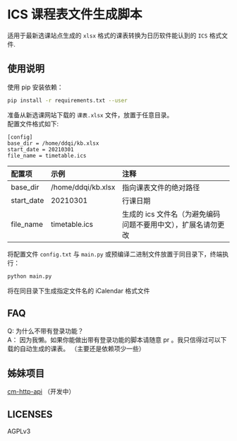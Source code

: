 # ICS 课程表文件生成脚本
适用于最新选课站点生成的 `xlsx` 格式的课表转换为日历软件能认到的 `ICS` 格式文件.
## 使用说明
使用 pip 安装依赖：
```bash
pip install -r requirements.txt --user
```
准备从新选课网站下载的 `课表.xlsx` 文件，放置于任意目录。</br>
配置文件格式如下:
```editorconfig
[config]
base_dir = /home/ddqi/kb.xlsx
start_date = 20210301
file_name = timetable.ics
```

|配置项|示例|注释|
|:-|:--|:--|
|base_dir|/home/ddqi/kb.xlsx|指向课表文件的绝对路径|
|start_date|20210301|行课日期|
|file_name|timetable.ics|生成的 ics 文件名（为避免编码问题不要用中文），扩展名请勿更改|

将配置文件 `config.txt` 与 `main.py` 或预编译二进制文件放置于同目录下，终端执行：
```bash
python main.py
```
将在同目录下生成指定文件名的 iCalendar 格式文件


## FAQ
Q: 为什么不带有登录功能？</br>
A： 因为我懒。如果你能做出带有登录功能的脚本请随意 pr 。我只信得过可以下载的自动生成的课表。
（主要还是依赖项少一些）
## 姊妹项目
[cm-http-api](https://github.com/weearc/cm-http-api) （开发中）
## LICENSES
AGPLv3

